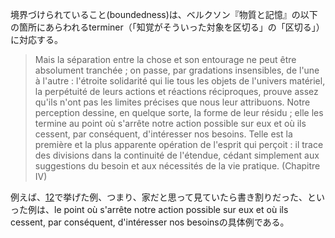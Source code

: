 境界づけられていること(boundedness)は、ベルクソン『物質と記憶』の以下の箇所にあらわれるterminer（「知覚がそういった対象を区切る」の「区切る」）に対応する。

> Mais la séparation entre la chose et son entourage ne peut être absolument tranchée ; on passe, par gradations insensibles, de l'une à l'autre : l'étroite solidarité qui lie tous les objets de l'univers matériel, la perpétuité de leurs actions et réactions réciproques, prouve assez qu'ils n'ont pas les limites précises que nous leur attribuons. Notre perception dessine, en quelque sorte, la forme de
leur résidu ; elle les termine au point où s'arrête notre action possible sur eux et où ils cessent, par conséquent, d'intéresser nos besoins. Telle est la première et la plus apparente opération de l'esprit qui perçoit : il trace des divisions dans la continuité de l'étendue, cédant simplement aux suggestions du besoin et aux nécessités de la vie pratique. (Chapitre IV)

例えば、[12](https://github.com/TomonariMASADA/didactic-fiesta/blob/main/012.md)で挙げた例、つまり、家だと思って見ていたら書き割りだった、といった例は、le point où s'arrête notre action possible sur eux et où ils cessent, par conséquent, d'intéresser nos besoinsの具体例である。
